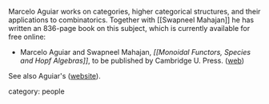 
Marcelo Aguiar works on categories, higher categorical structures, and their applications to combinatorics.  Together with [[Swapneel Mahajan]] he has written an 836-page book on this subject, which is currently available for free online:

* Marcelo Aguiar and Swapneel Mahajan, _[[Monoidal Functors, Species and Hopf Algebras]]_, to be published by Cambridge U. Press.  ([web](http://www.math.tamu.edu/~maguiar/a.pdf))

See also Aguiar's ([website](http://www.math.tamu.edu/~maguiar/)).


category: people

